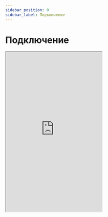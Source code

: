 ```yaml
---
sidebar_position: 0
sidebar_label: Подключение
---
```


# Подключение

<iframe src="https://www.twitch.tv/embed/basedgebot/chat?parent=basedgebot"
height="501"
width="300">
</iframe>